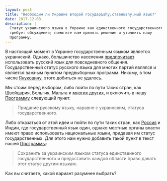 ```yaml
---
layout: post
title: "Необходим ли Украине второй государ&shy;ствен&shy;ный язык?"
date: 2017-12-08
description: |
  Статус украинского языка в Украине как единственного государственного
  требует обсуждения; помогите нам принять решение и уточнить нашу
  Программу.
---
```


В настоящий момент в Украине государственным языком является украинский.
Однако, большинство населения
[предпочитает](http://news.gallup.com/poll/109228/Russian-Language-Enjoying-Boost-PostSoviet-States.aspx)
использовать русский язык для повседневного общения.
Государственный статус русского языка для многих партий являлся и является
важным пунктом предвыборных программ. Никому,
в том числе [Януковичу](http://inosmi.ru/ukraine/20110331/167939138.html),
этого добиться не удалось.

Мы стоим перед выбором, либо пойти по пути таких стран, как
Швейцария, Бельгия, Мальта и
[многих других](https://ru.wikipedia.org/wiki/%D0%A1%D0%BF%D0%B8%D1%81%D0%BE%D0%BA_%D0%BE%D1%84%D0%B8%D1%86%D0%B8%D0%B0%D0%BB%D1%8C%D0%BD%D0%BE_%D0%BC%D0%BD%D0%BE%D0%B3%D0%BE%D1%8F%D0%B7%D1%8B%D1%87%D0%BD%D1%8B%D1%85_%D1%81%D1%82%D1%80%D0%B0%D0%BD_%D0%B8_%D1%80%D0%B5%D0%B3%D0%B8%D0%BE%D0%BD%D0%BE%D0%B2),
и включить в нашу [Программу](/program.html) следующий пункт:

> Придание русскому языку, наравне с украинским, статуса государственного.

Либо отказаться от этой идеи и пойти по пути таких стран, как
[Россия](https://ru.wikipedia.org/wiki/%D0%93%D0%BE%D1%81%D1%83%D0%B4%D0%B0%D1%80%D1%81%D1%82%D0%B2%D0%B5%D0%BD%D0%BD%D1%8B%D0%B5_%D0%B8_%D0%BE%D1%84%D0%B8%D1%86%D0%B8%D0%B0%D0%BB%D1%8C%D0%BD%D1%8B%D0%B5_%D1%8F%D0%B7%D1%8B%D0%BA%D0%B8_%D0%B2_%D1%81%D1%83%D0%B1%D1%8A%D0%B5%D0%BA%D1%82%D0%B0%D1%85_%D0%A0%D0%BE%D1%81%D1%81%D0%B8%D0%B9%D1%81%D0%BA%D0%BE%D0%B9_%D0%A4%D0%B5%D0%B4%D0%B5%D1%80%D0%B0%D1%86%D0%B8%D0%B8)
и Индии, где государственный язык один, однако местные органы
власти имеют право использовать национальные языки, придавая им
статус государственных. Для этого нам нужно добавить такой пункт
в текст нашей [Программы](/program.html):

> Сохранить за украинским языком статуса единственного государственного
и предоставить каждой области право давать этот статус другим языкам.

Как вы считаете, какой вариант разумнее выбрать?
